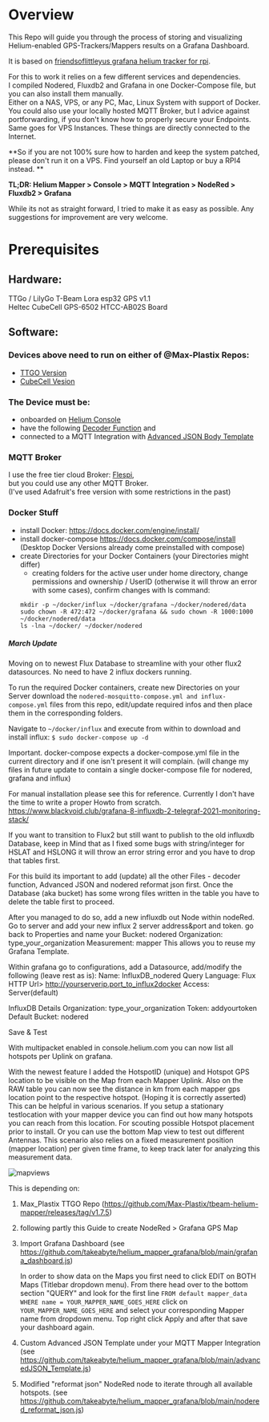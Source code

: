 # Overview 

This Repo will guide you through the process of storing and visualizing Helium-enabled GPS-Trackers/Mappers results on a Grafana Dashboard.

It is based on [friendsoflittleyus grafana helium tracker for rpi](https://friendsoflittleyus.nl/grafana-helium-gps-tracker-on-raspberry-pi/).

For this to work it relies on a few different services and dependencies. \
I compiled Nodered, Fluxdb2 and Grafana in one Docker-Compose file, but you can also install them manually. \
Either on a NAS, VPS, or any PC, Mac, Linux System with support of Docker. \
You could also use your locally hosted MQTT Broker, but I advice against portforwarding, if you don't know how to properly secure your Endpoints. \
Same goes for VPS Instances. These things are directly connected to the Internet. 

**So if you are not 100% sure how to harden and keep the system patched, please don't run it on a VPS. Find yourself an old Laptop or buy a RPI4 instead. **

**TL;DR: Helium Mapper \> Console \> MQTT Integration \> NodeRed \> Fluxdb2 \> Grafana**

While its not as straight forward, I tried to make it as easy as possible. 
Any suggestions for improvement are very welcome. 

# Prerequisites

## Hardware:
TTGo / LilyGo T-Beam Lora esp32 GPS v1.1  
Heltec CubeCell GPS-6502 HTCC-AB02S Board 

## Software: 
### Devices above need to run on either of @Max-Plastix Repos: 
- [TTGO Version](https://github.com/Max-Plastix/tbeam-helium-mapper/releases/)
- [CubeCell Vesion](https://github.com/Max-Plastix/CubeCell-GPS-Helium-Mapper/releases)

### The Device must be: 
- onboarded on [Helium Console](https://console.helium.com/)
- have the following [Decoder Function](https://github.com/Max-Plastix/tbeam-helium-mapper/blob/main/console-decoders/unified_decoder.js) and 
- connected to a MQTT Integration with [Advanced JSON Body Template](https://github.com/takeabyte/helium_mapper_grafana/blob/main/advancedJSON_Template.js)

### MQTT Broker
I use the free tier cloud Broker: [Flespi](https://flespi.com/mqtt-broker), \
 but you could use any other MQTT Broker. \
(I've used Adafruit's free version with some restrictions in the past)

### Docker Stuff 
- install Docker: https://docs.docker.com/engine/install/
- install docker-compose https://docs.docker.com/compose/install \
(Desktop Docker Versions already come preinstalled with compose)
- create Directories for your Docker Containers (your Directories might differ)
   - creating folders for the active user under home directory, change permissions and ownership / UserID (otherwise it will throw an error with some cases), confirm changes with ls command:
   ```
   mkdir -p ~/docker/influx ~/docker/grafana ~/docker/nodered/data 
   sudo chown -R 472:472 ~/docker/grafana && sudo chown -R 1000:1000 ~/docker/nodered/data 
   ls -lna ~/docker/ ~/docker/nodered 
   ```









##### March Update #####
Moving on to newest Flux Database to streamline with your other flux2 datasources. No need to have 2 influx dockers running.

To run the required Docker containers, create new Directories on your Server 
download the `nodered-mosquitto-compose.yml and influx-compose.yml` files from this repo, edit/update required infos and then place them in the corresponding folders. 

Navigate to `~/docker/influx` and execute from within to download and install influx:
`$ sudo docker-compose up -d`

Important. docker-compose expects a docker-compose.yml file in the current directory and if one isn't present it will complain. (will change my files in future update to contain a single docker-compose file for nodered, grafana and influx)

For manual installation please see this for reference. Currently I don't have the time to write a proper Howto from scratch. 
https://www.blackvoid.club/grafana-8-influxdb-2-telegraf-2021-monitoring-stack/ 



If you want to transition to Flux2 but still want to publish to the old influxdb Database, keep in Mind that as I fixed some bugs with string/integer for HSLAT and HSLONG it will throw an error string error and you have to drop that tables first. 


For this build its important to add (update) all the other Files - decoder function, Advanced JSON and nodered reformat json first. 
Once the Database (aka bucket) has some wrong files written in the table you have to delete the table first to proceed.

After you managed to do so, add a new influxdb out Node within nodeRed. 
Go to server and add your new influx 2 server address&port and token. 
go back to Properties and 
name your Bucket: nodered 
Organization: type_your_organization 
Measurement: mapper 
This allows you to reuse my Grafana Template. 


Within grafana go to configurations, 
add a Datasource, add/modify the following (leave rest as is): 
Name: InfluxDB_nodered
Query Language: Flux
HTTP 
Url> http://yourserverip.port_to_influx2docker
Access: Server(default)

InfluxDB Details
Organization: type_your_organization
Token: addyourtoken
Default Bucket: nodered

Save & Test




With multipacket enabled in console.helium.com you can now list all hotspots per Uplink on grafana. 

With the newest feature I added the HotspotID (unique) and Hotspot GPS location to be visible on the Map from each Mapper Uplink.
Also on the RAW table you can now see the distance in km from each mapper gps location point to the respective hotspot. (Hoping it is correctly asserted)
This can be helpful in various scenarios. If you setup a stationary testlocation with your mapper device you can find out how many hotspots you can reach from this location. 
For scouting possible Hotspot placement prior to install. Or you can use the bottom Map view to test out different Antennas. This scenario also relies on a fixed measurement position (mapper location) per given time frame, to keep track later for analyzing this measurement data. 

![mapviews](https://user-images.githubusercontent.com/10709642/154382877-43e1f1f2-2ee9-417c-ac14-1ece6fe10218.png)


This is depending on: 
1) Max_Plastix TTGO Repo 
   (https://github.com/Max-Plastix/tbeam-helium-mapper/releases/tag/v1.7.5)

2) following partly this Guide to create NodeRed > Grafana GPS Map  

3) Import Grafana Dashboard 
   (see https://github.com/takeabyte/helium_mapper_grafana/blob/main/grafana_dashboard.js)
   
   In order to show data on the Maps you first need to click EDIT on BOTH Maps (Titlebar dropdown menu).
   From there head over to the bottom section "QUERY" and look for the first line
   `FROM default mapper_data WHERE name = YOUR_MAPPER_NAME_GOES_HERE`
   click on `YOUR_MAPPER_NAME_GOES_HERE` and select your corresponding Mapper name from dropdown menu. 
   Top right click Apply and after that save your dashboard again. 
   


4) Custom Advanced JSON Template under your MQTT Mapper Integration 
   (see https://github.com/takeabyte/helium_mapper_grafana/blob/main/advancedJSON_Template.js)

5) Modified "reformat json" NodeRed node to iterate through all available hotspots. 
   (see https://github.com/takeabyte/helium_mapper_grafana/blob/main/nodered_reformat_json.js)
